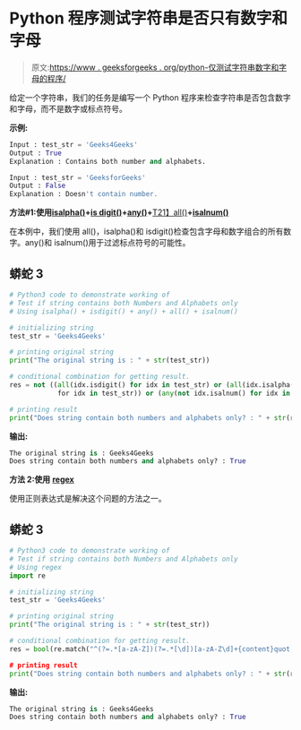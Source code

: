 # Python 程序测试字符串是否只有数字和字母

> 原文:[https://www . geeksforgeeks . org/python-仅测试字符串数字和字母的程序/](https://www.geeksforgeeks.org/python-program-to-test-if-the-string-only-numbers-and-alphabets/)

给定一个字符串，我们的任务是编写一个 Python 程序来检查字符串是否包含数字和字母，而不是数字或标点符号。

**示例:**

```py
Input : test_str = 'Geeks4Geeks'
Output : True
Explanation : Contains both number and alphabets.

Input : test_str = 'GeeksforGeeks'
Output : False
Explanation : Doesn't contain number.
```

**方法#1:使用**[**isalpha()**](https://www.geeksforgeeks.org/python-string-isalpha-application/)**+**[**is digit()**](https://www.geeksforgeeks.org/python-string-isdigit-application/)**+**[**any()**](https://www.geeksforgeeks.org/python-any-function/)**+**[T21】all()](https://www.geeksforgeeks.org/any-all-in-python/)**+**[**isalnum()**](https://www.geeksforgeeks.org/python-string-isalnum/)

在本例中，我们使用 all()，isalpha()和 isdigit()检查包含字母和数字组合的所有数字。any()和 isalnum()用于过滤标点符号的可能性。

## 蟒蛇 3

```py
# Python3 code to demonstrate working of
# Test if string contains both Numbers and Alphabets only
# Using isalpha() + isdigit() + any() + all() + isalnum()

# initializing string
test_str = 'Geeks4Geeks'

# printing original string
print("The original string is : " + str(test_str))

# conditional combination for getting result.
res = not ((all(idx.isdigit() for idx in test_str) or (all(idx.isalpha() 
            for idx in test_str)) or (any(not idx.isalnum() for idx in test_str))))

# printing result
print("Does string contain both numbers and alphabets only? : " + str(res))
```

**输出:**

```py
The original string is : Geeks4Geeks
Does string contain both numbers and alphabets only? : True
```

**方法 2:使用** [**regex**](https://www.geeksforgeeks.org/python-regex-re-search-vs-re-findall/)

使用正则表达式是解决这个问题的方法之一。

## 蟒蛇 3

```py
# Python3 code to demonstrate working of
# Test if string contains both Numbers and Alphabets only
# Using regex
import re

# initializing string
test_str = 'Geeks4Geeks'

# printing original string
print("The original string is : " + str(test_str))

# conditional combination for getting result.
res = bool(re.match("^(?=.*[a-zA-Z])(?=.*[\d])[a-zA-Z\d]+{content}quot;, "A530"))

# printing result
print("Does string contain both numbers and alphabets only? : " + str(res))
```

**输出:**

```py
The original string is : Geeks4Geeks
Does string contain both numbers and alphabets only? : True
```